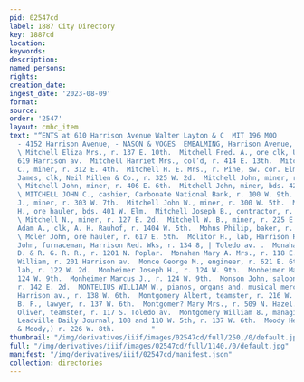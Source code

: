 ```yaml
---
pid: 02547cd
label: 1887 City Directory
key: 1887cd
location: 
keywords: 
description: 
named_persons: 
rights: 
creation_date: 
ingest_date: '2023-08-09'
format: 
source: 
order: '2547'
layout: cmhc_item
text: "“ENTS at 610 Harrison Avenue Walter Layton & C  MIT 196 MOO     OPTICIANS,
  - 4152 Harrison Avenue, - NASON & VOGES  EMBALMING, Harrison Avenue, Walley & Nelson
  \ Mitchell Eliza Mrs., r. 137 E. 10th.  Mitchell Fred. A., ore clk, U. P. Ry, r.
  619 Harrison av.  Mitchell Harriet Mrs., col’d, r. 414 E. 13th.  Mitchell Horace
  C., miner, r. 312 E. 4th.  Mitchell H. E. Mrs., r. Pine, sw. cor. Elm.  Mitchell
  James, clk, Neil Millen & Co., r. 325 W. 2d.  Mitchell John, miner, r. 802 E. 7th.
  \ Mitchell John, miner, r. 406 E. 6th.  Mitchell John, miner, bds. 422 E. 6th. :
  \ MITCHELL JOHN C., cashier, Carbonate National Bank, r. 100 W. 9th.  Mitehell John
  J., miner, r. 303 W. 7th.  Mitchell John W., miner, r. 300 W. 5th.  Mitchell J.
  H., ore hauler, bds. 401 W. Elm.  Mitchell Joseph B., contractor, r. 813 E. 5th.
  \ Mitchell N., miner, r. 127 E. 2d.  Mitchell W. B., miner, r. 225 E. 5th.  Moffitt
  Adam A., clk, A. H. Rauhof, r. 1404 W. 5th.  Mohns Philip, baker, r. 143 W. 2d.
  \ Moler John, ore hauler, r. 617 E. 5th.  Molitor H., lab, Harrison Red. Wks.  Molitor
  John, furnaceman, Harrison Red. Wks, r. 134 8, | Toledo av. .  Monahan John, lab,
  D. & R. G. R. R., r. 1201 N. Poplar.  Monahan Mary A. Mrs., r. 118 E. 11th.  Monahan
  William, r. 201 Harrison av.  Monce George M., engineer, r. 621 E. 6th.  Mouey Charles,
  lab, r. 122 W. 2d.  Monheimer Joseph H., r. 124 W. 9th.  Monheimer Marcus H., r.
  124 W. 9th.  Monheimer Marcus J., r. 124 W. 9th.  Monson John, saloon, 1038 Oak,
  r. 142 E. 2d.  MONTELIUS WILLIAM W., pianos, organs and. musical merchandise, 606
  Harrison av., r. 138 W. 6th.  Montgomery Albert, teamster, r. 216 W. Chestnut.  Montgomery
  B. F., lawyer, r. 137 W. 6th.  Montgomer? Mary Mrs., r. 509 N. Hazel.  Montgomery
  Oliver, teamster, r. 117 S. Toledo av.  Montgomery William 8., managing editor,
  Leadville Daily Journal, 108 and 110 W. 5th, r. 137 W. 6th.  Moody Henry, (Rose
  & Moody,) r. 226 W. 8th.         "
thumbnail: "/img/derivatives/iiif/images/02547cd/full/250,/0/default.jpg"
full: "/img/derivatives/iiif/images/02547cd/full/1140,/0/default.jpg"
manifest: "/img/derivatives/iiif/02547cd/manifest.json"
collection: directories
---
```

